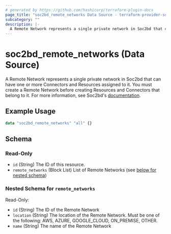 ```yaml
---
# generated by https://github.com/hashicorp/terraform-plugin-docs
page_title: "soc2bd_remote_networks Data Source - terraform-provider-soc2bd"
subcategory: ""
description: |-
  A Remote Network represents a single private network in Soc2bd that can have one or more Connectors and Resources assigned to it. You must create a Remote Network before creating Resources and Connectors that belong to it. For more information, see Soc2bd's documentation https://docs.soc2bd.com/docs/remote-networks.
---
```


# soc2bd_remote_networks (Data Source)

A Remote Network represents a single private network in Soc2bd that can have one or more Connectors and Resources assigned to it. You must create a Remote Network before creating Resources and Connectors that belong to it. For more information, see Soc2bd's [documentation](https://docs.soc2bd.com/docs/remote-networks).

## Example Usage

```terraform
data "soc2bd_remote_networks" "all" {}
```

<!-- schema generated by tfplugindocs -->

## Schema

### Read-Only

- `id` (String) The ID of this resource.
- `remote_networks` (Block List) List of Remote Networks (see [below for nested schema](#nestedblock--remote_networks))

<a id="nestedblock--remote_networks"></a>

### Nested Schema for `remote_networks`

Read-Only:

- `id` (String) The ID of the Remote Network
- `location` (String) The location of the Remote Network. Must be one of the following: AWS, AZURE, GOOGLE_CLOUD, ON_PREMISE, OTHER.
- `name` (String) The name of the Remote Network
